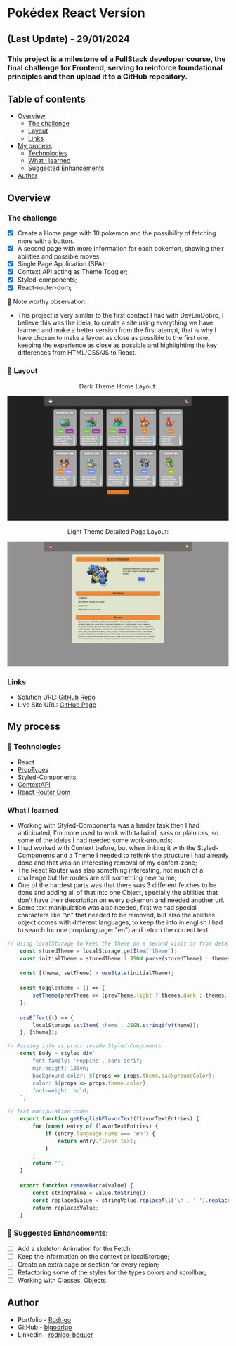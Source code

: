 # Pokédex React Version
## (Last Update) - 29/01/2024
### This project is a milestone of a FullStack developer course, the final challenge for Frontend, serving to reinforce foundational principles and then upload it to a GitHub repository.

## Table of contents

- [Overview](#overview)
  - [The challenge](#the-challenge)
  - [Layout](#-layout)
  - [Links](#links)
- [My process](#my-process)
  - [Technologies](#-technologies)
  - [What I learned](#what-i-learned)
  - [Suggested Enhancements](#-suggested-enhancements)
- [Author](#author)

## Overview

### The challenge

- [x] Create a Home page with 10 pokemon and the possibility of fetching more with a button.
- [x] A second page with more information for each pokemon, showing their abilities and possible moves.
- [x] Single Page Application (SPA);
- [x] Context API acting as Theme Toggler;
- [x] Styled-components;
- [x] React-router-dom;

:thought_balloon: Note worthy observation:

- This project is very similar to the first contact I had with DevEmDobro, I believe this was the ideia, to create a site using everything we have learned and make a better version from the first atempt, that is why I have chosen to make a layout as close as possible to the first one, keeping the experience as close as possible and highlighting the key differences from HTML/CSS/JS to React.


### 🔖 Layout

<div align="center">
    <p>Dark Theme Home Layout:</p>
    <img src="./design/dark-home.png">
</div>

<div align="center">
    <p>Light Theme Detailed Page Layout:</p>
    <img src="./design/light-detail.png">
</div>

### Links

- Solution URL: [GitHub Repo](https://github.com/bigodrigo/PokedexReactProject)
- Live Site URL: [GitHub Page](https://bigodrigo.github.io/PokedexReactProject)

## My process

### 🚀 Technologies

- React
- [PropTypes](https://legacy.reactjs.org/docs/typechecking-with-proptypes.html)
- [Styled-Components](https://styled-components.com)
- [ContextAPI](https://legacy.reactjs.org/docs/context.html)
- [React Router Dom](https://v5.reactrouter.com/web/guides/quick-start)

### What I learned

- Working with Styled-Components was a harder task then I had anticipated, I'm more used to work with tailwind, sass or plain css, so some of the ideias I had needed some work-arounds;
- I had worked with Context before, but when linking it with the Styled-Components and a Theme I needed to rethink the structure I had already done and that was an interesting removal of my confort-zone;
- The React Router was also something interesting, not much of a challenge but the routes are still something new to me;
- One of the hardest parts was that there was 3 different fetches to be done and adding all of that into one Object, specially the abilities that don't have their description on every pokemon and needed another url.
- Some text manipulation was also needed, first we had special characters like "\n" that needed to be removed, but also the abilities object comes with different languages, to keep the info in english I had to search for one prop(language: "en") and return the correct text.

```js
// Using localStorage to keep the theme on a second visit or from detail page to home
    const storedTheme = localStorage.getItem('theme');
    const initialTheme = storedTheme ? JSON.parse(storedTheme) : themes.light;

    const [theme, setTheme] = useState(initialTheme);

    const toggleTheme = () => {
        setTheme(prevTheme => (prevTheme.light ? themes.dark : themes.light));
    };

    useEffect(() => {
        localStorage.setItem('theme', JSON.stringify(theme));
    }, [theme]);
```

```js
// Passing info as props inside Styled-Components
    const Body = styled.div`
        font-family: 'Poppins', sans-serif;
        min-height: 100vh;
        background-color: ${props => props.theme.backgroundColor};
        color: ${props => props.theme.color};
        font-weight: bold;
    `;
```

```js
// Text manipulation codes
    export function getEnglishFlavorText(flavorTextEntries) {
        for (const entry of flavorTextEntries) {
            if (entry.language.name === 'en') {
                return entry.flavor_text;
            }
        }
        return '';
    }

    export function removeBarra(value) {
        const stringValue = value.toString();
        const replacedValue = stringValue.replaceAll('\n', ' ').replaceAll('\f', ' ');
        return replacedValue;
    }
```

### :muscle: Suggested Enhancements:

- [ ] Add a skeleton Animation for the Fetch;
- [ ] Keep the information on the context or localStorage;
- [ ] Create an extra page or section for every region;
- [ ] Refactoring some of the styles for the types colors and scrollbar;
- [ ] Working with Classes, Objects.

## Author

- Portfolio - [Rodrigo](https://portfolio-bigodrigo.vercel.app/)
- GitHub - [bigodrigo](https://github.com/bigodrigo)
- Linkedin - [rodrigo-boquer](https://www.linkedin.com/in/rodrigo-boquer/)
